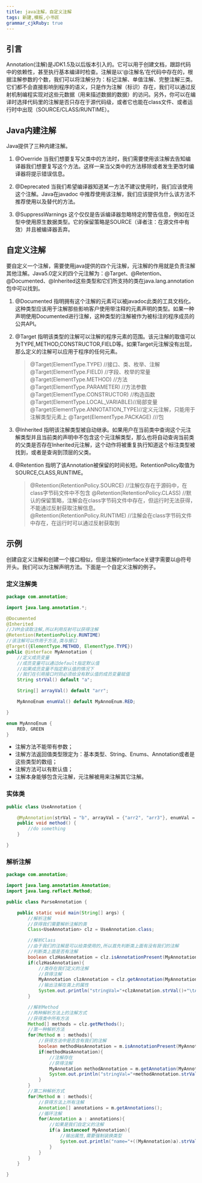 ```yaml
---
title: java注解，自定义注解
tags: 新建,模板,小书匠
grammar_cjkRuby: true
---
```


## 引言
Annotation(注解)是JDK1.5及以后版本引入的。它可以用于创建文档，跟踪代码中的依赖性，甚至执行基本编译时检查。注解是以‘@注解名’在代码中存在的，根据注解参数的个数，我们可以将注解分为：标记注解、单值注解、完整注解三类。它们都不会直接影响到程序的语义，只是作为注解（标识）存在，我们可以通过反射机制编程实现对这些元数据（用来描述数据的数据）的访问。另外，你可以在编译时选择代码里的注解是否只存在于源代码级，或者它也能在class文件、或者运行时中出现（SOURCE/CLASS/RUNTIME）。
## Java内建注解

Java提供了三种内建注解。
1. @Override
当我们想要复写父类中的方法时，我们需要使用该注解去告知编译器我们想要复写这个方法。这样一来当父类中的方法移除或者发生更改时编译器将提示错误信息。

2. @Deprecated
当我们希望编译器知道某一方法不建议使用时，我们应该使用这个注解。Java在javadoc 中推荐使用该注解，我们应该提供为什么该方法不推荐使用以及替代的方法。

3. @SuppressWarnings
这个仅仅是告诉编译器忽略特定的警告信息，例如在泛型中使用原生数据类型。它的保留策略是SOURCE（译者注：在源文件中有效）并且被编译器丢弃。

## 自定义注解
要自定义一个注解，需要使用java提供的四个元注解，元注解的作用就是负责注解其他注解。Java5.0定义的四个元注解为：@Target、@Retention、@Documented、@Inherited这些类型和它们所支持的类在java.lang.annotation 包中可以找到。
1. @Documented 
指明拥有这个注解的元素可以被javadoc此类的工具文档化。这种类型应该用于注解那些影响客户使用带注释的元素声明的类型。如果一种声明使用Documented进行注解，这种类型的注解被作为被标注的程序成员的公共API。

2. @Target
指明该类型的注解可以注解的程序元素的范围。该元注解的取值可以为TYPE,METHOD,CONSTRUCTOR,FIELD等。如果Target元注解没有出现，那么定义的注解可以应用于程序的任何元素。
	
	> @Target(ElementType.TYPE)   //接口、类、枚举、注解
	> @Target(ElementType.FIELD) //字段、枚举的常量
	> @Target(ElementType.METHOD) //方法
	> @Target(ElementType.PARAMETER) //方法参数
	> @Target(ElementType.CONSTRUCTOR)  //构造函数
	> @Target(ElementType.LOCAL_VARIABLE)//局部变量
	> @Target(ElementType.ANNOTATION_TYPE)//定义元注解，只能用于注解类型元素上
	> @Target(ElementType.PACKAGE) ///包

3. @Inherited
指明该注解类型被自动继承。如果用户在当前类中查询这个元注解类型并且当前类的声明中不包含这个元注解类型，那么也将自动查询当前类的父类是否存在Inherited元注解，这个动作将被重复执行知道这个标注类型被找到，或者是查询到顶层的父类。

4. @Retention
指明了该Annotation被保留的时间长短。RetentionPolicy取值为SOURCE,CLASS,RUNTIME。

	> @Retention(RetentionPolicy.SOURCE)   //注解仅存在于源码中，在class字节码文件中不包含
	> @Retention(RetentionPolicy.CLASS)     //默认的保留策略，注解会在class字节码文件中存在，但运行时无法获得，不能通过反射获取注解信息。
	> @Retention(RetentionPolicy.RUNTIME)  //注解会在class字节码文件中存在，在运行时可以通过反射获取到

## 示例
创建自定义注解和创建一个接口相似，但是注解的interface关键字需要以@符号开头。我们可以为注解声明方法。下面是一个自定义注解的例子。
### 定义注解类
``` java
package com.annotation;

import java.lang.annotation.*;

@Documented
@Inherited
//JVM会读取注解,所以利用反射可以获得注解
@Retention(RetentionPolicy.RUNTIME)
//该注解可以作用于方法,类与接口
@Target({ElementType.METHOD, ElementType.TYPE})
public @interface MyAnnotation {
    //定义成员变量
    //成员变量可以通过default指定默认值
    //如果成员变量不指定默认值的情况下
    //我们在引用接口时则必须给没有默认值的成员变量赋值
    String strVal() default "a";

    String[] arrayVal() default "arr";

    MyAnnoEnum enumVal() default MyAnnoEnum.RED;

}

enum MyAnnoEnum {
    RED, GREEN
}
```
 - 注解方法不能带有参数；
 -  注解方法返回值类型限定为：基本类型、String、Enums、Annotation或者是这些类型的数组； 
 - 注解方法可以有默认值；  
 - 注解本身能够包含元注解，元注解被用来注解其它注解。

### 实体类

``` java
public class UseAnnotation {

    @MyAnnotation(strVal = "b", arrayVal = {"arr2", "arr3"}, enumVal = MyAnnoEnum.GREEN)
    public void method() {
        //do something
    }

}
```

### 解析注解


``` java
package com.annotation;

import java.lang.annotation.Annotation;
import java.lang.reflect.Method;

public class ParseAnnotation {

    public static void main(String[] args) {
        //解析注解
        //获得我们需要解析注解的类
        Class<UseAnnotation> clz = UseAnnotation.class;

        //解析Class
        //由于我们的注解是可以给类使用的,所以首先判断类上面有没有我们的注解
        //判断类上面是否有注解
        boolean clzHasAnnotation = clz.isAnnotationPresent(MyAnnotation.class);
        if(clzHasAnnotation){
            //类存在我们定义的注解
            //获得注解
            MyAnnotation clzAnnotation = clz.getAnnotation(MyAnnotation.class);
            //输出注解在类上的属性
            System.out.println("stringVal="+clzAnnotation.strVal()+"\tArrayVal="+clzAnnotation.arrayVal());
        }

        //解析Method
        //两种解析方法上的注解方式
        //获得类中所有方法
        Method[] methods = clz.getMethods();
        //第一种解析方法
        for(Method m : methods){
            //获得方法中是否含有我们的注解
            boolean methodHasAnnotation = m.isAnnotationPresent(MyAnnotation.class);
            if(methodHasAnnotation){
                //注解存在
                //获得注解
                MyAnnotation methodAnnotation = m.getAnnotation(MyAnnotation.class);
                System.out.println("stringVal="+methodAnnotation.strVal()+"\tArrayVal="+methodAnnotation.arrayVal());
            }
        }
        //第二种解析方式
        for(Method m : methods){
            //获得方法上所有注解
            Annotation[] annotations = m.getAnnotations();
            //循环注解
            for(Annotation a : annotations){
                //如果是我们自定义的注解
                if(a instanceof MyAnnotation){
                    //输出属性,需要强制装换类型
                    System.out.println("name="+((MyAnnotation)a).strVal()+"\tage="+((MyAnnotation)a).arrayVal());
                }
            }
        }
    }

}

```
